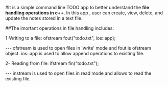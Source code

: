 #It is a simple command line TODO app to better understand the **file handling operations in c++**. In this app , user can create, view, delete, and update the notes stored in a text file.



##The imortant operations in file handling includes: 

1-Writing to a file: ofstream fout("todo.txt", ios::app);

--- ofstream is used to open files in 'write' mode and fout is ofstream object. ios::app is used to allow append operations to existing file.


2- Reading from file: ifstream fin("todo.txt");

--- instream is used to open files in read mode and allows to read the existing file. 
